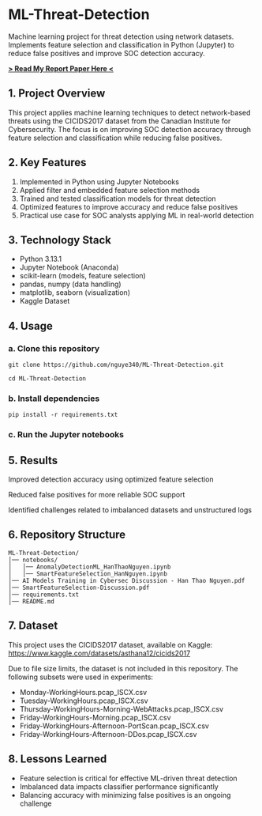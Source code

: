 # ML-Threat-Detection
Machine learning project for threat detection using network datasets. Implements feature selection and classification in Python (Jupyter) to reduce false positives and improve SOC detection accuracy.

**[> Read My Report Paper Here <](./SmartFeatureSelection-Discussion.pdf)**

## 1. Project Overview

This project applies machine learning techniques to detect network-based threats using the CICIDS2017 dataset from the Canadian Institute for Cybersecurity. The focus is on improving SOC detection accuracy through feature selection and classification while reducing false positives.

## 2. Key Features

1. Implemented in Python using Jupyter Notebooks  
2. Applied filter and embedded feature selection methods  
3. Trained and tested classification models for threat detection  
4. Optimized features to improve accuracy and reduce false positives  
5. Practical use case for SOC analysts applying ML in real-world detection 

## 3. Technology Stack

- Python 3.13.1
- Jupyter Notebook (Anaconda)
- scikit-learn (models, feature selection)  
- pandas, numpy (data handling)  
- matplotlib, seaborn (visualization)
- Kaggle Dataset

## 4. Usage  
### a. Clone this repository  
```
git clone https://github.com/nguye340/ML-Threat-Detection.git

cd ML-Threat-Detection
```

### b. Install dependencies
```
pip install -r requirements.txt
```

### c. Run the Jupyter notebooks

## 5. Results

Improved detection accuracy using optimized feature selection

Reduced false positives for more reliable SOC support

Identified challenges related to imbalanced datasets and unstructured logs

## 6. Repository Structure
```
ML-Threat-Detection/
│── notebooks/
│   │── AnomalyDetectionML_HanThaoNguyen.ipynb
│   │── SmartFeatureSelection_HanNguyen.ipynb
│── AI Models Training in Cybersec Discussion - Han Thao Nguyen.pdf
│── SmartFeatureSelection-Discussion.pdf
│── requirements.txt
│── README.md
```
## 7. Dataset

This project uses the CICIDS2017 dataset, available on Kaggle:
https://www.kaggle.com/datasets/asthana12/cicids2017

Due to file size limits, the dataset is not included in this repository.
The following subsets were used in experiments:

- Monday-WorkingHours.pcap_ISCX.csv
- Tuesday-WorkingHours.pcap_ISCX.csv
- Thursday-WorkingHours-Morning-WebAttacks.pcap_ISCX.csv
- Friday-WorkingHours-Morning.pcap_ISCX.csv
- Friday-WorkingHours-Afternoon-PortScan.pcap_ISCX.csv
- Friday-WorkingHours-Afternoon-DDos.pcap_ISCX.csv

## 8. Lessons Learned

- Feature selection is critical for effective ML-driven threat detection
- Imbalanced data impacts classifier performance significantly
- Balancing accuracy with minimizing false positives is an ongoing challenge
